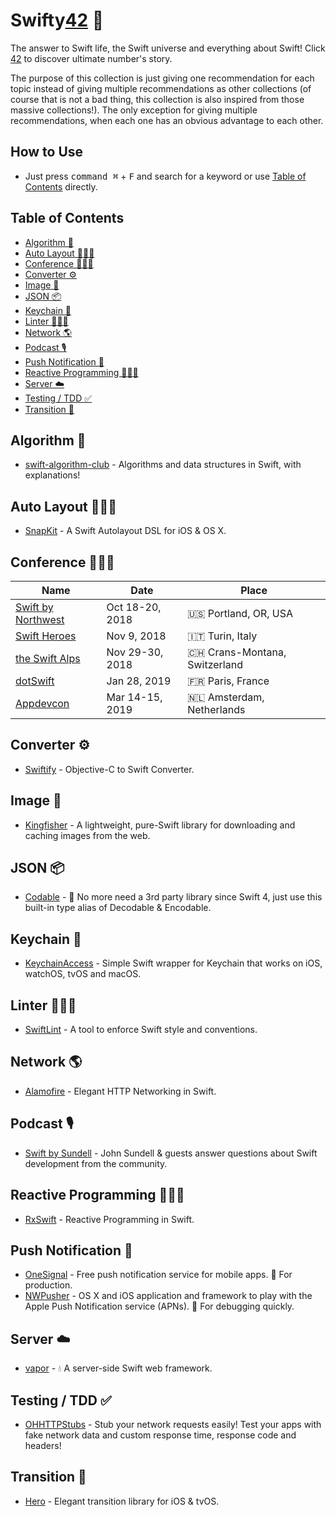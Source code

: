 # Swifty[42](https://www.independent.co.uk/life-style/history/42-the-answer-to-life-the-universe-and-everything-2205734.html) 🔮
The answer to Swift life, the Swift universe and everything about Swift! Click [42](https://www.independent.co.uk/life-style/history/42-the-answer-to-life-the-universe-and-everything-2205734.html) to discover ultimate number's story.

The purpose of this collection is just giving one recommendation for each topic instead of giving multiple recommendations as other collections (of course that is not a bad thing, this collection is also inspired from those massive collections!). The only exception for giving multiple recommendations, when each one has an obvious advantage to each other.

## How to Use
- Just press <kbd>command ⌘</kbd> + <kbd>F</kbd> and search for a keyword or use [Table of Contents](#table-of-contents) directly.

## Table of Contents
- [Algorithm 🎯](#algorithm-)
- [Auto Layout 👨🏻‍🎨](#auto-layout-)
- [Conference 👩🏼‍💻](#conference-)
- [Converter ⚙️](#converter-%EF%B8%8F)
- [Image 🌃](#image-)
- [JSON 📦](#json-)
- [Keychain 🔑](#keychain-)
- [Linter 👩🏻‍🏫](#linter-)
- [Network 🌎](#network-)
- [Podcast 🎙](#podcast-)
- [Push Notification 💬](#push-notification-)
- [Reactive Programming 👨🏽‍🔬](#reactive-programming-)
- [Server ☁️](#server-%EF%B8%8F)
- [Testing / TDD ✅](#testing--tdd-)
- [Transition 💫](#transition-)

## Algorithm 🎯
- [swift-algorithm-club](https://github.com/raywenderlich/swift-algorithm-club) - Algorithms and data structures in Swift, with explanations!

## Auto Layout 👨🏻‍🎨
- [SnapKit](https://github.com/SnapKit/SnapKit) - A Swift Autolayout DSL for iOS & OS X.

## Conference 👩🏼‍💻
| Name | Date | Place |
| --- | --- | --- |
| [Swift by Northwest](https://swiftbynorthwest.com) | Oct 18-20, 2018 | 🇺🇸 Portland, OR, USA |
| [Swift Heroes](https://swiftheroes.com) | Nov 9, 2018 | 🇮🇹 Turin, Italy |
| [the Swift Alps](https://theswiftalps.com) | Nov 29-30, 2018 | 🇨🇭 Crans-Montana, Switzerland |
| [dotSwift](https://www.dotswift.io) | Jan 28, 2019 | 🇫🇷 Paris, France |
| [Appdevcon](http://appdevcon.nl) | Mar 14-15, 2019 | 🇳🇱 Amsterdam, Netherlands |

## Converter ⚙️
- [Swiftify](https://swiftify.com) - Objective-C to Swift Converter.

## Image 🌃
- [Kingfisher](https://github.com/onevcat/Kingfisher) - A lightweight, pure-Swift library for downloading and caching images from the web.

## JSON 📦
- [Codable](https://www.raywenderlich.com/382-encoding-decoding-and-serialization-in-swift-4) - 🔮 No more need a 3rd party library since Swift 4, just use this built-in type alias of Decodable & Encodable.

## Keychain 🔑
- [KeychainAccess](https://github.com/kishikawakatsumi/KeychainAccess) - Simple Swift wrapper for Keychain that works on iOS, watchOS, tvOS and macOS.

## Linter 👩🏻‍🏫
- [SwiftLint](https://github.com/realm/SwiftLint) - A tool to enforce Swift style and conventions.

## Network 🌎
- [Alamofire](https://github.com/Alamofire/Alamofire) - Elegant HTTP Networking in Swift.

## Podcast 🎙
- [Swift by Sundell](https://itunes.apple.com/us/podcast/swift-by-sundell/id1267161825?mt=2) - John Sundell & guests answer questions about Swift development from the community.

## Reactive Programming 👨🏽‍🔬
- [RxSwift](https://github.com/ReactiveX/RxSwift) - Reactive Programming in Swift.

## Push Notification 💬
- [OneSignal](https://onesignal.com) - Free push notification service for mobile apps. 🔮 For production.
- [NWPusher](https://github.com/noodlewerk/NWPusher) - OS X and iOS application and framework to play with the Apple Push Notification service (APNs). 🔮 For debugging quickly.

## Server ☁️
- [vapor](https://github.com/vapor/vapor) - 💧 A server-side Swift web framework.

## Testing / TDD ✅
- [OHHTTPStubs](https://github.com/AliSoftware/OHHTTPStubs) - Stub your network requests easily! Test your apps with fake network data and custom response time, response code and headers!

## Transition 💫
- [Hero](https://github.com/HeroTransitions/Hero) - Elegant transition library for iOS & tvOS.
